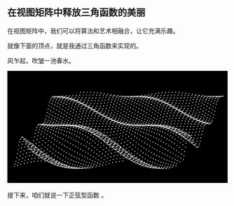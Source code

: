 ## 在视图矩阵中释放三角函数的美丽

在视图矩阵中，我们可以将算法和艺术相融合，让它充满乐趣。

就像下面的顶点，就是我通过三角函数来实现的。

风乍起，吹皱一池春水。

![1](./img/1-1617173263613.gif)

接下来，咱们就说一下正弦型函数 。
